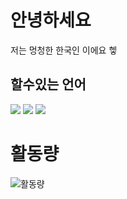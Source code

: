 # 안녕하세요
저는 멍청한 한국인 이에요 헿
## 할수있는 언어
<a>
<img src="https://img.shields.io/badge/Python-3766AB?style=flat-square&logo=Python&logoColor=white"/>
<img src="https://img.shields.io/badge/Javascript-8E?style=flat-square&logo=Javascript&logoColor=Yellow"/>
<img src="https://img.shields.io/badge/++-3766AB?style=flat-square&logo=c&logoColor=white"/>
</a>


# 활동량
![활동량](https://github-readme-stats.vercel.app/api?username=5-23)
